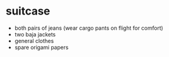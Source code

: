 # suitcase

- both pairs of jeans (wear cargo pants on flight for comfort)
- two baja jackets
- general clothes
- spare origami papers
